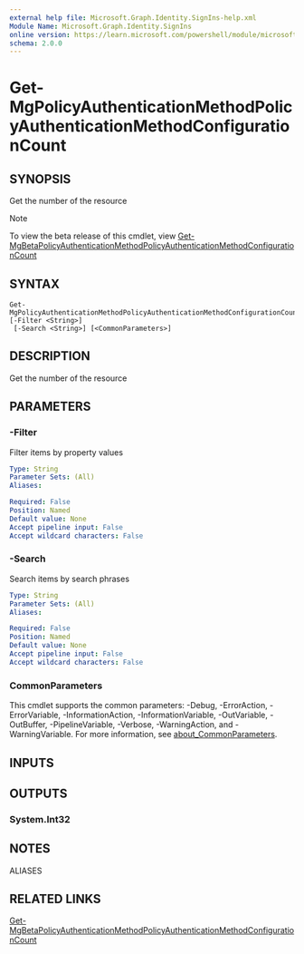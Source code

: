 ```yaml
---
external help file: Microsoft.Graph.Identity.SignIns-help.xml
Module Name: Microsoft.Graph.Identity.SignIns
online version: https://learn.microsoft.com/powershell/module/microsoft.graph.identity.signins/get-mgpolicyauthenticationmethodpolicyauthenticationmethodconfigurationcount
schema: 2.0.0
---
```


# Get-MgPolicyAuthenticationMethodPolicyAuthenticationMethodConfigurationCount

## SYNOPSIS
Get the number of the resource

> [!NOTE]
> To view the beta release of this cmdlet, view [Get-MgBetaPolicyAuthenticationMethodPolicyAuthenticationMethodConfigurationCount](/powershell/module/Microsoft.Graph.Beta.Applications/Get-MgBetaPolicyAuthenticationMethodPolicyAuthenticationMethodConfigurationCount?view=graph-powershell-beta)

## SYNTAX

```
Get-MgPolicyAuthenticationMethodPolicyAuthenticationMethodConfigurationCount [-Filter <String>]
 [-Search <String>] [<CommonParameters>]
```

## DESCRIPTION
Get the number of the resource

## PARAMETERS

### -Filter
Filter items by property values

```yaml
Type: String
Parameter Sets: (All)
Aliases:

Required: False
Position: Named
Default value: None
Accept pipeline input: False
Accept wildcard characters: False
```

### -Search
Search items by search phrases

```yaml
Type: String
Parameter Sets: (All)
Aliases:

Required: False
Position: Named
Default value: None
Accept pipeline input: False
Accept wildcard characters: False
```

### CommonParameters
This cmdlet supports the common parameters: -Debug, -ErrorAction, -ErrorVariable, -InformationAction, -InformationVariable, -OutVariable, -OutBuffer, -PipelineVariable, -Verbose, -WarningAction, and -WarningVariable. For more information, see [about_CommonParameters](http://go.microsoft.com/fwlink/?LinkID=113216).

## INPUTS

## OUTPUTS

### System.Int32
## NOTES

ALIASES

## RELATED LINKS
[Get-MgBetaPolicyAuthenticationMethodPolicyAuthenticationMethodConfigurationCount](/powershell/module/Microsoft.Graph.Beta.Applications/Get-MgBetaPolicyAuthenticationMethodPolicyAuthenticationMethodConfigurationCount?view=graph-powershell-beta)

